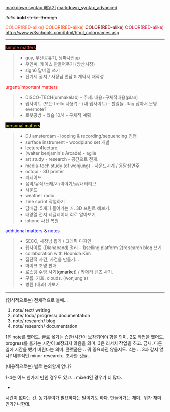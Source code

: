 [markdown syntax 배우기](http://dynalon.github.io/mdwiki/#!quickstart.md)
[markdown_syntax_advanced](http://daringfireball.net/projects/markdown/syntax)

*italic*
**bold**
~~strike-through~~

<span style="color:tomato">COLOR(RED-alike)</span>
<span style="color:orangered">COLOR(RED-alike)</span>
<span style="color:maroon">COLOR(RED-alike)</span>
<span style="color:crimson">COLOR(RED-alike)</span>
<http://www.w3schools.com/html/html_colornames.asp>

- - - -

<span style="color:tomato; background-color:black">
simple matters</span>

> * guy, 무선공유기, 생파사진up
> * 우인씨, 케이스 만들어주기 (방산시장)
> * sign6 답메일 쓰기
> * 전기세 공지 / 사장님 면담 & 계약서 재작성

<span style="color:red">
urgent/important matters</span>

> * DISCO-TECH(unmakelab) - 주제. 내용+구체적내용(plan)
> * 웹사이트 (또는 trello 사용?) - (내 웹사이트) - 할일들.. tag 잡아서 운영 evernote?
> * 로봇공방 - 웍숍 10/4 - 구체적 계획

<span style="color:yellow; background-color:black">
personal matters
</span>

> * DJ amsterdam - looping & recording/sequencing 진행
> * surface instrument - woodpiano set 개발
> * lecture4lecture
> * (walter benjamin's Arcade) - agile
> * art study - research - 공간으로 전개.
> * media-tech study (of wonjung) - 사운드시계 / 옹달샘연주
> * octopi - 3D printer
> * 퍼레이드
> * 음악/뮤직/노래/시/이야기/글/내러티브
> * 사운드
> * weather radio
> * zine sprint 작업하기
> * 담배갑. 5개피 들어가는 거. 3D 프린트 해보기.
> * 태양열 전지 레귤레이터 회로 알아보기
> * iphone 사진 복원

<span style="color:blue">
additional matters & notes
</span>

> * SECO, 사장님 뵙기 / 그래픽 디자인
> * 웹사이트 (Dianaband) 정리 - 1)selling platform 2)research blog 쓰기
> * collaboration with Hoonida Kim
> * 집단적 사건, 사건을 만들기...
> * 마이크 조명 판매
> * 로스팅 수망 사기([gmarket](http://item2.gmarket.co.kr/Item/detailview/Item.aspx?goodscode=399929324&pos_class_cd=111111111&pos_class_kind=T&pos_shop_cd=SH&keyword_order=%A8%F9o%A2%ACA&keyword_seqno=5575515903&search_keyword=%A8%F9o%A2%ACA)) / 카메라 렌즈 사기.
> * 구름. 기호. clouds. (wonjung's)
> * 병원 (내과) 가보기

- - - -

(형식적으로는)
전체적으로 볼때...
1. note/ text/ writing
2. note/ todo/ progress/ documentation
3. note/ research/ blog
4. note/ research/ documentation

1은 note를 했어도. 글로 옮기는 습관/시간이 보장되어야 함을 의미.
2도 작업을 했어도. progress를 옮기는 시간이 보장되지 않음을 의미.
3은 리서치 작업을 하고. 금새. 다른 일에 시간을 뺐겨 버린다는 의미. 플랫폼은 .. 뭐 중요하진 않을지도.
4는 ... 3과 같지 않나? 내부적인 minor research.. 조사한 것들..

(내용적으로는)
별로 논의할게 없나?

1-4는 어느 한가지 만인 경우도 있고... mixed인 경우가 더 많다.

-
시간이 없다는 건. 동기부여가 필요하다는 말이기도 하다.
만들어가는 재미..
뭐가 재미인가? 나한테.